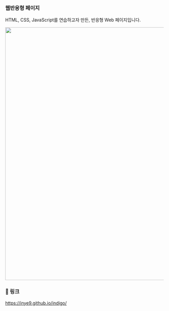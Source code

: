### 웹반응형 페이지

HTML, CSS, JavaScript를 연습하고자 만든, 반응형 Web 페이지입니다.


<img width="800" src="https://user-images.githubusercontent.com/96094277/145995733-b7bc4f39-dceb-4771-9549-c4b7f3850a46.gif">


### 📎 링크 
https://inye9.github.io/indigo/
